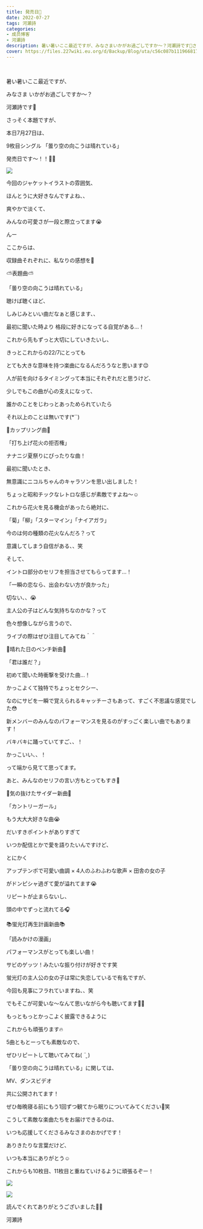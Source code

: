 ```yaml
---
title: 発売日🌸
date: 2022-07-27
tags: 河瀬詩
categories: 
- 成员博客
- 河瀬詩
description: 暑い暑いここ最近ですが、みなさまいかがお過ごしですか〜？河瀬詩です🎼さっそく本題ですが、本日7月27日は、9枚目シング...
cover: https://files.227wiki.eu.org/d/Backup/Blog/uta/c56c087b11196681788f65181075a.jpg 
---
```



﻿


暑い暑いここ最近ですが、




みなさま
いかがお過ごしですか〜？







河瀬詩です🎼













さっそく本題ですが、





本日7月27日は、


9枚目シングル
「曇り空の向こうは晴れている」




発売日です〜！！🎉🎉




![](https://files.227wiki.eu.org/d/Backup/Blog/uta/c56c087b11196681788f65181075a.jpg)





今回のジャケットイラストの雰囲気、



ほんとうに大好きなんですよね、、





爽やかで淡くて、



みんなの可愛さが一段と際立ってます😭







んー


ここからは、




収録曲それぞれに、私なりの感想を💭







⛅️表題曲⛅️

「曇り空の向こうは晴れている」





聴けば聴くほど、


しみじみといい曲だなぁと感じます、、





最初に聞いた時より
格段に好きになってる自覚がある…！






これから先もずっと大切にしていきたいし、


きっとこれからの22/7にとっても


とても大きな意味を持つ楽曲になるんだろうなと思います😌






人が前を向けるタイミングって本当にそれぞれだと思うけど、





少しでもこの曲が心の支えになって、



誰かのことをじわっとあっためられていたら



それ以上のことは無いです(*´`)








🎇カップリング曲🎇


「打ち上げ花火の拒否権」





ナナニジ夏祭りにぴったりな曲！




最初に聞いたとき、


無意識にニコルちゃんのキャラソンを思い出しました！



ちょっと昭和チックなレトロな感じが素敵ですよね〜☺️





これから花火を見る機会があったら絶対に、


「菊」「柳」「スターマイン」「ナイアガラ」


今のは何の種類の花火なんだろ？って


意識してしまう自信がある、、笑





そして、


イントロ部分のセリフを担当させてもらってます…！


「一瞬の恋なら、出会わない方が良かった」



切ない、、😭


主人公の子はどんな気持ちなのかな？って


色々想像しながら言うので、


ライブの際はぜひ注目してみてね＾＾







🎩晴れた日のベンチ新曲🎩

「君は誰だ？」




初めて聞いた時衝撃を受けた曲…！


かっこよくて独特でちょっとセクシー、


なのにサビを一瞬で覚えられるキャッチーさもあって、すごく不思議な感覚でした😳





新メンバーのみんなのパフォーマンスを見るのがすっごく楽しい曲でもあります！



バキバキに踊っていてすご、、！


かっこいい、、！


って端から見てて思ってます。




あと、みんなのセリフの言い方もとってもすき🥰







👒気の抜けたサイダー新曲👒

「カントリーガール」




もう大大大好きな曲😭




だいすきポイントがありすぎて


いつか配信とかで愛を語りたいんですけど、




とにかく


アップテンポで可愛い曲調
   ×
4人のふわふわな歌声
   ×
田舎の女の子



がドンピシャ過ぎて愛が溢れてます😭


リピートが止まらないし、


頭の中でずっと流れてる🎧






📚蛍光灯再生計画新曲📚

「読みかけの漫画」




パフォーマンスがとっても楽しい曲！



サビのゲッツ！みたいな振り付けが好きです笑





蛍光灯の主人公の女の子は常に失恋しているで有名ですが、


今回も見事にフラれていますね、、笑



でもそこが可愛いな〜なんて思いながら今も聴いてます🙋‍♀️






もっともっとかっこよく披露できるように


これからも頑張ります🔥













5曲ともとーっても素敵なので、




ぜひリピートして聴いてみてね( ¨̮ )









「曇り空の向こうは晴れている」に関しては、



MV、ダンスビデオ


共に公開されてます！




ぜひ毎晩寝る前にもう1回ずつ観てから眠りについてみてください🫢笑











こうして素敵な楽曲たちをお届けできるのは、




いつも応援してくださるみなさまのおかげです！




ありきたりな言葉だけど、



いつも本当にありがとう☺️







これからも10枚目、11枚目と重ねていけるように頑張るぞー！




![](https://files.227wiki.eu.org/d/Backup/Blog/uta/c56c087b11196681788f65181075a-01.jpg)





![](https://files.227wiki.eu.org/d/Backup/Blog/uta/c56c087b11196681788f65181075a-02.jpg)






読んでくれてありがとうございました💐🤍








河瀬詩


